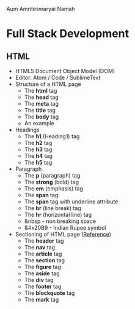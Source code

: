 Aum Amriteswaryai Namah

# Full Stack Development

## HTML

* HTML5 Document Object Model (DOM) 
* Editor: Atom / Code / SublimeText
* Structure of a HTML page
  - The **html** tag
  - The **head** tag
  - The **meta** tag
  - The **title** tag
  - The **body** tag
  - An example
* Headings
  - The **h1** (Heading1) tag
  - The **h2** tag
  - The **h3** tag
  - The **h4** tag
  - The **h5** tag
* Paragraph
  - The **p** (paragraph) tag
  - The **strong** (bold) tag
  - The **em** (emphasis) tag
  - The **span** tag
  - The **span** tag with underline attribute
  - The **br** (line break) tag
  - The **hr** (horizontal line) tag
  - &nbsp - non breaking space
  - &#x20B9 - Indian Rupee symbol
* Sectioning of HTML page ([Reference](https://softcodeon.com/tutorials/10-alternatives-to-the-div-html-tag.htm))
  - The **header** tag
  - The **nav** tag
  - The **article** tag
  - The **section** tag
  - The **figure** tag
  - The **aside** tag
  - The **div** tag
  - The **footer** tag
  - The **blockquote** tag
  - The **mark** tag

